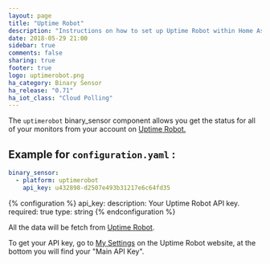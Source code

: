 ```yaml
---
layout: page
title: "Uptime Robot"
description: "Instructions on how to set up Uptime Robot within Home Assistant."
date: 2018-05-29 21:00
sidebar: true
comments: false
sharing: true
footer: true
logo: uptimerobot.png
ha_category: Binary Sensor
ha_release: "0.71"
ha_iot_class: "Cloud Polling"
---
```


The `uptimerobot` binary_sensor component allows you get the status for all of your monitors from your account on [Uptime Robot.]( https://uptimerobot.com)

## Example for `configuration.yaml` :

```yaml
binary_sensor:
  - platform: uptimerobot
    api_key: u432898-d2507e493b31217e6c64fd35
```

{% configuration %}
api_key:
  description: Your Uptime Robot API key.
  required: true
  type: string
{% endconfiguration %}

All the data will be fetch from [Uptime Robot](https://uptimerobot.com).

To get your API key, go to [My Settings](https://uptimerobot.com/dashboard#mySettings) on the Uptime Robot website, at the bottom you will find your "Main API Key".

